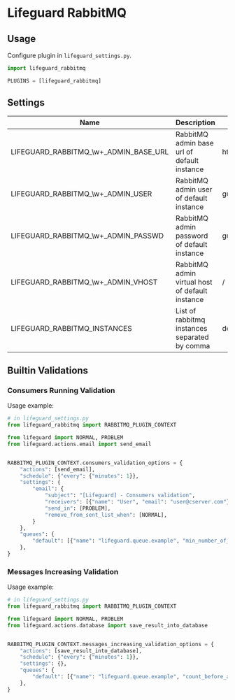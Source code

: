 # Lifeguard RabbitMQ

## Usage

Configure plugin in `lifeguard_settings.py`.

```python
import lifeguard_rabbitmq

PLUGINS = [lifeguard_rabbitmq]
```

## Settings

Name                                       | Description                                     | Value
-------------------------------------------|-------------------------------------------------|----------
LIFEGUARD\_RABBITMQ\_\w+\_ADMIN\_BASE\_URL   | RabbitMQ admin base url of default instance     | http://localhost:15672
LIFEGUARD\_RABBITMQ\_\w+\_ADMIN\_USER        | RabbitMQ admin user of default instance         | guest
LIFEGUARD\_RABBITMQ\_\w+\_ADMIN\_PASSWD      | RabbitMQ admin password of default instance     | guest
LIFEGUARD\_RABBITMQ\_\w+\_ADMIN\_VHOST       | RabbitMQ admin virtual host of default instance | /
LIFEGUARD\_RABBITMQ\_INSTANCES             | List of rabbitmq instances separated by comma   | default

## Builtin Validations

### Consumers Running Validation

Usage example:

```python
# in lifeguard_settings.py
from lifeguard_rabbitmq import RABBITMQ_PLUGIN_CONTEXT

from lifeguard import NORMAL, PROBLEM
from lifeguard.actions.email import send_email


RABBITMQ_PLUGIN_CONTEXT.consumers_validation_options = {
    "actions": [send_email],
    "schedule": {"every": {"minutes": 1}},
    "settings": {
        "email": {
            "subject": "[Lifeguard] - Consumers validation",
            "receivers": [{"name": "User", "email": "user@cserver.com"}],
            "send_in": [PROBLEM],
            "remove_from_sent_list_when": [NORMAL],
        }
    },
    "queues": {
        "default": [{"name": "lifeguard.queue.example", "min_number_of_consumers": 1}],
    },
}
```

### Messages Increasing Validation

Usage example:

```python
# in lifeguard_settings.py
from lifeguard_rabbitmq import RABBITMQ_PLUGIN_CONTEXT

from lifeguard import NORMAL, PROBLEM
from lifeguard.actions.database import save_result_into_database


RABBITMQ_PLUGIN_CONTEXT.messages_increasing_validation_options = {
    "actions": [save_result_into_database],
    "schedule": {"every": {"minutes": 1}},
    "settings": {},
    "queues": {
        "default": [{"name": "lifeguard.queue.example", "count_before_alert": 10}],
    },
}
```
